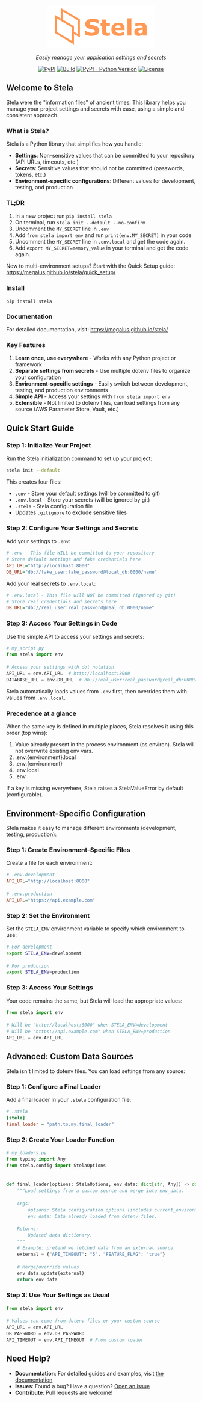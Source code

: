 <p align="center">
   <img src="docs/images/stela.png" alt="Stela" />
</p>
<p align="center">
<em>Easily manage your application settings and secrets</em>
</p>
<p align="center">
<a href="https://pypi.org/project/stela/" target="_blank">
<img alt="PyPI" src="https://img.shields.io/pypi/v/stela"/></a>
<a href="https://github.com/megalus/stela/actions" target="_blank">
<img alt="Build" src="https://github.com/megalus/stela/workflows/tests/badge.svg"/></a>
<a href="https://www.python.org" target="_blank">
<img alt="PyPI - Python Version" src="https://img.shields.io/pypi/pyversions/stela"/></a>
<a href="https://github.com/megalus/stela/blob/main/LICENSE" target="_blank">
<img alt="License" src="https://img.shields.io/github/license/megalus/stela"/></a>
</p>

## Welcome to Stela

[Stela](https://en.wikipedia.org/wiki/Stele) were the "information
files" of ancient times. This library helps you manage your project
settings and secrets with ease, using a simple and consistent approach.

### What is Stela?

Stela is a Python library that simplifies how you handle:
- **Settings**: Non-sensitive values that can be committed to your repository (API URLs, timeouts, etc.)
- **Secrets**: Sensitive values that should not be committed (passwords, tokens, etc.)
- **Environment-specific configurations**: Different values for development, testing, and production

### TL;DR

1. In a new project run `pip install stela`
2. On terminal, run `stela init --default --no-confirm`
3. Uncomment the `MY_SECRET` line in `.env`
4. Add `from stela import env` and run `print(env.MY_SECRET)` in your code
5. Uncomment the `MY_SECRET` line in `.env.local` and get the code again.
6. Add `export MY_SECRET=memory_value` in your terminal and get the code again.

New to multi-environment setups? Start with the Quick Setup guide: https://megalus.github.io/stela/quick_setup/

### Install

```shell
pip install stela
```

### Documentation

For detailed documentation, visit: https://megalus.github.io/stela/

### Key Features

1. **Learn once, use everywhere** - Works with any Python project or framework
2. **Separate settings from secrets** - Use multiple dotenv files to organize your configuration
3. **Environment-specific settings** - Easily switch between development, testing, and production environments
4. **Simple API** - Access your settings with `from stela import env`
5. **Extensible** - Not limited to dotenv files, can load settings from any source (AWS Parameter Store, Vault, etc.)


## Quick Start Guide

### Step 1: Initialize Your Project

Run the Stela initialization command to set up your project:

```bash
stela init --default
```

This creates four files:
- `.env` - Store your default settings (will be committed to git)
- `.env.local` - Store your secrets (will be ignored by git)
- `.stela` - Stela configuration file
- Updates `.gitignore` to exclude sensitive files

### Step 2: Configure Your Settings and Secrets

Add your settings to `.env`:

```ini
# .env - This file WILL be committed to your repository
# Store default settings and fake credentials here
API_URL="http://localhost:8000"
DB_URL="db://fake_user:fake_password@local_db:0000/name"
```

Add your real secrets to `.env.local`:

```ini
# .env.local - This file will NOT be committed (ignored by git)
# Store real credentials and secrets here
DB_URL="db://real_user:real_password@real_db:0000/name"
```

### Step 3: Access Your Settings in Code

Use the simple API to access your settings and secrets:

```python
# my_script.py
from stela import env

# Access your settings with dot notation
API_URL = env.API_URL  # http://localhost:8000
DATABASE_URL = env.DB_URL  # db://real_user:real_password@real_db:0000/name
```

Stela automatically loads values from `.env` first, then overrides them with values from `.env.local`.

### Precedence at a glance

When the same key is defined in multiple places, Stela resolves it using this order (top wins):
1. Value already present in the process environment (os.environ). Stela will not overwrite existing env vars.
2. .env.{environment}.local
3. .env.{environment}
4. .env.local
5. .env

If a key is missing everywhere, Stela raises a StelaValueError by default (configurable).

## Environment-Specific Configuration

Stela makes it easy to manage different environments (development, testing, production):

### Step 1: Create Environment-Specific Files

Create a file for each environment:

```ini
# .env.development
API_URL="http://localhost:8000"

# .env.production
API_URL="https://api.example.com"
```

### Step 2: Set the Environment

Set the `STELA_ENV` environment variable to specify which environment to use:

```bash
# For development
export STELA_ENV=development

# For production
export STELA_ENV=production
```

### Step 3: Access Your Settings

Your code remains the same, but Stela will load the appropriate values:

```python
from stela import env

# Will be "http://localhost:8000" when STELA_ENV=development
# Will be "https://api.example.com" when STELA_ENV=production
API_URL = env.API_URL
```

## Advanced: Custom Data Sources

Stela isn't limited to dotenv files. You can load settings from any source:

### Step 1: Configure a Final Loader

Add a final loader in your `.stela` configuration file:

```ini
# .stela
[stela]
final_loader = "path.to.my.final_loader"
```

### Step 2: Create Your Loader Function

```python
# my_loaders.py
from typing import Any
from stela.config import StelaOptions


def final_loader(options: StelaOptions, env_data: dict[str, Any]) -> dict[str, Any]:
    """Load settings from a custom source and merge into env_data.

    Args:
        options: Stela configuration options (includes current_environment).
        env_data: Data already loaded from dotenv files.

    Returns:
        Updated data dictionary.
    """
    # Example: pretend we fetched data from an external source
    external = {"API_TIMEOUT": "5", "FEATURE_FLAG": "true"}

    # Merge/override values
    env_data.update(external)
    return env_data
```

### Step 3: Use Your Settings as Usual

```python
from stela import env

# Values can come from dotenv files or your custom source
API_URL = env.API_URL
DB_PASSWORD = env.DB_PASSWORD
API_TIMEOUT = env.API_TIMEOUT  # From custom loader
```

## Need Help?

- **Documentation**: For detailed guides and examples, visit [the documentation](https://megalus.github.io/stela/)
- **Issues**: Found a bug? Have a question? [Open an issue](https://github.com/megalus/stela/issues)
- **Contribute**: Pull requests are welcome!
